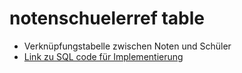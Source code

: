 # notenschuelerref table 
- Verknüpfungstabelle zwischen Noten und Schüler
- [Link zu SQL code für Implementierung](../../../../../code_resources/database_components_doc/tables/notenschuelerref_table.sql)